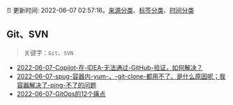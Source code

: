 :alarm_clock: 更新时间: 2022-06-07 02:57:16。[来源分类](../README.md)、[标签分类](../TAGS.md)、[时间分类](../TIMELINE.md)

## Git、SVN


> 关键字：`Git`、`SVN`



- [2022-06-07-Copilot-在-IDEA-无法通过-GitHub-验证，如何解决？](https://www.v2ex.com/t/857822) 
- [2022-06-07-spug-容器内-yum-，-git-clone-都用不了、是什么原因呢；我容器解决了-ping-不了的问题](https://www.v2ex.com/t/857779) 
- [2022-06-07-GitOps的12个痛点](https://toutiao.io/k/q3ce4kp) 